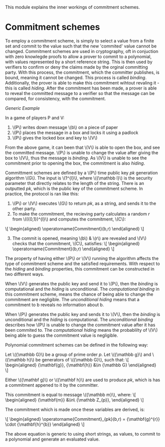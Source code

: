 This module explains the inner workings of
commitment schemes. 

Commitment schemes
===================

To employ a commitment scheme, is simply to select a value 
from a finite set and commit to the value such that the 
new 'commited' value cannot be changed. 
Commitment schemes are used in cryptography, 
oft in conjuction with zero knowlegde proofs to 
allow a prover to commit to a polynomial, with values
represented by a short reference string. This is 
then used by verifiers to confirm or deny the claims 
made by the orginal committing party. With this process, 
the commitment, which the committer publishes, is bound, 
meaning it cannot be changed. This process is called *binding*. 
Additionally, the prover is able to make this commitment 
wihtout revaling it - this is called *hiding*. After
the commitment has been made, a prover is able to 
reveal the committed message to a verifier so that 
the message can be compared, for consistency, with the 
commitment.


*Generic Example*

In a game of players P and V:

1. \\(P\\) writes down message \\(b\\) on a piece of paper
2. \\(P\\) places the message in a box and locks it using a padlock 
3. \\(P\\) gives the locked box and key to \\(V\\) 

From the above game, it can been that \\(V\\) is able to 
open the box, and see the committed message. \\(P\\) is 
unable to change the value after giving the 
box to \\(V\\), thus the message is *binding*. As \\(V\\) 
is unable to see the commitment prior to opening 
the box, the commitment is also *hiding*. 

Committment schemes are defined by a \\(P\\) time 
public key *pk* generation algorithm \\(G\\). The 
input is \\(1^{l}\\), where \\({\mathbb l}\\) is the security parameter 
that directly relates to the length of the string. 
There is an outputted *pk*, which is the public key 
of the commitment scheme. In practice, the protocol 
is ran like this:

1. \\(P\\) or \\(V\\) executes \\(G\\) to return *pk*, as a string, 
and sends it to the other party.
2. To make the commitment, the recieving party calculates 
a random *r* from \\(({0,1})^{l}\\) and computes the commitment, 
\\(C\\):

\\[
\begin{aligned}
\operatorname{Commitment}(b,r) 
\end{aligned}
\\]

 
3. The commit is opened, meaning \\(b\\) & \\(r\\) are revealed and 
\\(V\\) checks that the commitment, \\(C\\), satisfies: 
\\[
\begin{aligned}
\operatorname{Commitment}(b,r) 
\end{aligned}
\\]

The property of having either \\(P\\) *or* \\(V\\) running the 
algorithm affects the type of commitment scheme and the 
satisfied requirements. With respect to the *hiding* and 
*binding* properties, this commitment can be constructed
 in two different ways.

When \\(V\\) generates the public key and send it to \\(P\\), 
then the *binding* is computational and the *hiding* is 
unconditional. The *computational binding* in this commitment 
scheme, means the chance of being able to change the 
commitment are negligible. The *unconditional hiding* 
means that a commitment to b reveals no information about b. 

When \\(P\\) generates the public key and sends it to \\(V\\), then 
the *binding* is unconditional and the *hiding* is computational. 
The *unconditional binding* describes how \\(P\\) is unable to 
change the commitment value after it has been commited to. 
The *computational hiding* means the probablilty of \\(V\\) being 
able to guess the commitment value is negligible. 


Polynomial commitment schemes can be defined in the following way:



Let \\({\mathbb G}\\) be a group of prime order *p*. 
Let \\({\mathbb g}\\) and \\({\mathbb h}\\) be generators of \\({\mathbb G}\\),
such that:
\\[
\begin{aligned}
{\mathbf{g}}, {\mathbf{h}}  &\in {\mathbb G}
\end{aligned}
\\]

Either \\({\mathbf g}\\) or \\({\mathbf h}\\) are used to produce 
*pk*, which is has a commitment appened to it by the committer. 

This commitment is equal to message \\({\mathbb m}\\),
where:
\\[
\begin{aligned} 
{\mathbf{m}}  &\in\ {\mathbb Z\_{p}},
\end{aligned}
\\]

The commitment which is made once these variables are derived, is:

\\[
\begin{aligned}
\operatorname{Commitment}\_{pk}(b,r) = 
{\mathbf{g}^{r}} 
\cdot 
{\mathbf{h}^{b}}
\end{aligned}
\\]



The above equation is generic to using short strings, 
as values, to commit to a polynomial and generate an evaluated 
value. 










